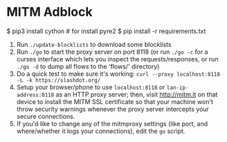 # MITM Adblock
$ pip3 install cython  # for install pyre2
$ pip install -r requirements.txt
 1. Run `./update-blocklists` to download some blocklists
 2. Run `./go` to start the proxy server on port 8118 (or run `./go -c` for a curses interface which lets you inspect the requests/responses, or run `./go -d` to dump all flows to the 'flows/' directory)
 3. Do a quick test to make sure it's working: `curl --proxy localhost:8118 -L -k https://slashdot.org/`
 4. Setup your browser/phone to use `localhost:8118` or `lan-ip-address:8118` as an HTTP proxy server; then, visit http://mitm.it on that device to install the MITM SSL certificate so that your machine won't throw security warnings whenever the proxy server intercepts your secure connections.
 5. If you'd like to change any of the mitmproxy settings (like port, and where/whether it logs your connections), edit the `go` script.


